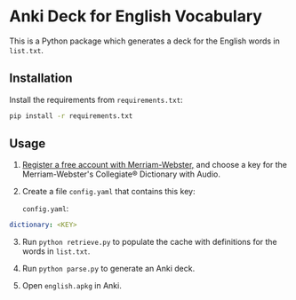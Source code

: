 # Anki Deck for English Vocabulary

This is a Python package which generates a deck for the English words in `list.txt`.

## Installation

Install the requirements from `requirements.txt`:

```bash
pip install -r requirements.txt
```

## Usage

1. [Register a free account with Merriam-Webster,](https://dictionaryapi.com/)
    and choose a key for the Merriam-Webster's Collegiate® Dictionary with Audio.

2. Create a file `config.yaml` that contains this key:

    `config.yaml`:
```yaml
dictionary: <KEY>
```

3. Run `python retrieve.py` to populate the cache with definitions for the words
    in `list.txt`.

4. Run `python parse.py` to generate an Anki deck.

5. Open `english.apkg` in Anki.
